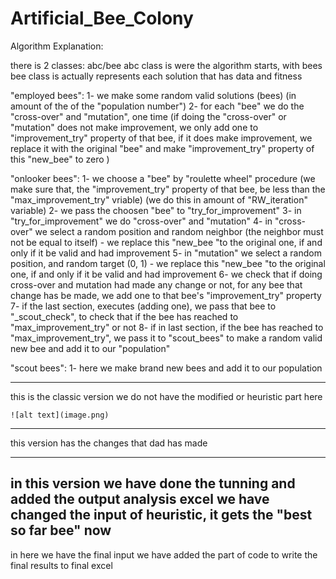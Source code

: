 # Artificial_Bee_Colony

Algorithm Explanation:

there is 2 classes: abc/bee
abc class is were the algorithm starts, with bees
bee class is actually represents each solution that has data and fitness

"employed bees":
1- we make some random valid solutions (bees) (in amount of the of the "population number")
2- for each "bee" we do the "cross-over" and "mutation", one time (if doing the "cross-over" or "mutation" does not make improvement, we only add one to "improvement_try" property of that bee, if it does make improvement, we replace it with the original "bee" and make "improvement_try" property of this "new_bee" to zero )


"onlooker bees":
1- we choose a "bee" by "roulette wheel" procedure (we make sure that, the "improvement_try" property of that bee, be less than the "max_improvement_try" vriable) (we do this in amount of "RW_iteration" variable)
2- we pass the choosen "bee" to "try_for_improvement"
3- in "try_for_improvement" we do "cross-over" and "mutation"
4- in "cross-over" we select a random position and random neighbor (the neighbor must not be equal to itself) - we replace this "new_bee "to the original one, if and only if it be valid and had improvement
5- in "mutation" we select a random position, and random target (0, 1) - we replace this "new_bee "to the original one, if and only if it be valid and had improvement
6- we check that if doing cross-over and mutation had made any change or not, for any bee that change has be made, we add one to that bee's "improvement_try" property
7- if the last section, executes (adding one), we pass that bee to "_scout_check", to check that if the bee has reached to "max_improvement_try" or not
8- if in last section, if the bee has reached to "max_improvement_try", we pass it to "scout_bees"
to make a random valid new bee and add it to our "population"


"scout bees":
1- here we make brand new bees and add it to our population

-----------------------------------------------------------------------------------

  this is the classic version
    we do not have the modified or heuristic part here


    ![alt text](image.png)

-----------------------------------------------------------------------------------

this version has the changes that dad has made

-----------------------------------------------------------------------------------
in this version we have done the tunning and added the output analysis excel
we have changed the input of heuristic, it gets the "best so far bee" now
----------------------------------------------------------------------------------
in here we have the final input
we have added the part of code to write the final results to final excel 
